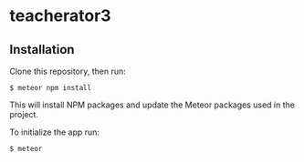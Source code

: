 # teacherator3

## Installation

Clone this repository, then run:

    $ meteor npm install

This will install NPM packages and update the Meteor packages used in the project.

To initialize the app run:

    $ meteor
